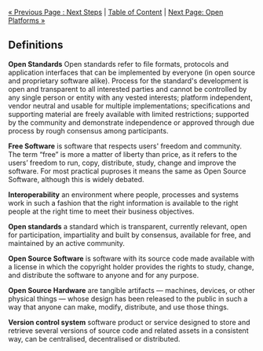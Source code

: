 [« Previous Page : Next Steps](7_Next_Steps.md) | [Table of Content](TOC.md) | [Next Page: Open Platforms »](8_Open_Platforms.md)

## Definitions

**Open Standards** Open standards refer to file formats, protocols and application interfaces that can be implemented by everyone (in open source and proprietary software alike). Process for the standard's development is open and transparent to all interested parties and cannot be controlled by any single person or entity with any vested interests;
platform independent, vendor neutral and usable for multiple implementations;
specifications and supporting material are freely available with limited restrictions;
supported by the community and demonstrate independence or approved through due process by rough consensus among participants.

**Free Software** is software that respects users' freedom and community. The term “free” is more a matter of liberty than price, as it refers to the users’ freedom to run, copy, distribute, study, change and improve the software. For most practical puproses it means the same as Open Source Software, although this is widely debated.

**Interoperability** an environment where people, processes and systems work in such a fashion that the right information is available to the right people at the right time to meet their business objectives.

**Open standards** a standard which is transparent, currently relevant, open for participation, impartiality and built by consensus, available for free, and maintained by an active community.

**Open Source Software** is software with its source code made available with a license in which the copyright holder provides the rights to study, change, and distribute the software to anyone and for any purpose.

**Open Source Hardware** are tangible artifacts — machines, devices, or other physical things — whose design has been released to the public in such a way that anyone can make, modify, distribute, and use those things.

**Version control system** software product or service designed to store and retrieve several versions of source code and related assets in a consistent way, can be centralised, decentralised or distributed.
